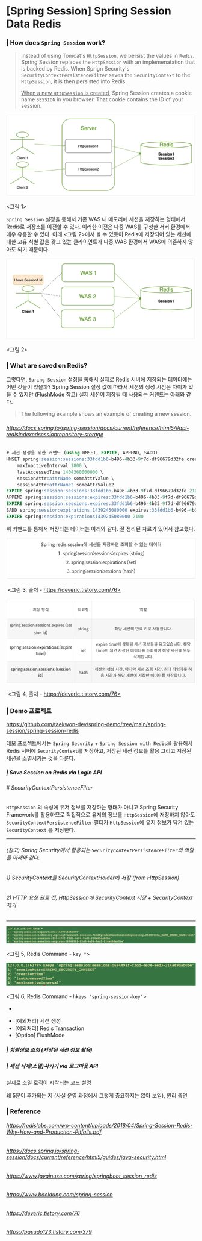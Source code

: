 



# [Spring Session] Spring Session Data Redis

### | How does `Spring Session` work?

> Instead of using Tomcat's `HttpSession`, we persist the values in `Redis`. Spring Session replaces the `HttpSession` with an implemenatation that is backed by Redis. When Sprign Security's `SecurityContextPersistenceFilter` saves the `SecurityContext` to the `HttpSession`, it is then persisted into Redis. 
>
> <u>When a new `HttpSession` is created</u>, Spring Session creates a cookie name `SESSION` in you browser. That cookie contains the ID of your session.   

![image-20210809094011666](./imgs/spring-session-redis-1.png)

<그림 1> 

`Spring Session` 설정을 통해서 기존 WAS 내 메모리에 세션을 저장하는 형태에서 Redis로 저장소를 이전할 수 있다. 이러한 이전은 다중 WAS를 구성한 서버 환경에서 매우 유용할 수 있다. 아래 <그림 2>에서 볼 수 있듯이 Redis에 저장되어 있는 세션에 대한 고유 식별 값을 갖고 있는 클라이언트가 다중 WAS 환경에서 WAS에 의존하지 않아도 되기 때문이다. 

![image-20210809094011666](./imgs/spring-session-redis-2.png)

<그림 2> 



### | What are saved on Redis? 

그렇다면, `Spring Session` 설정을 통해서 실제로 Redis 서버에 저장되는 데이터에는 어떤 것들이 있을까? Spring Session 설정 값에 따라서 세션의 생성 시점은 차이가 있을 수 있지만 (FlushMode 참고) 실제 세션이 저장될 때 사용되는 커맨드는 아래와 같다.

> The following example shows an example of creating a new session.

###### https://docs.spring.io/spring-session/docs/current/reference/html5/#api-redisindexedsessionrepository-storage

```sql
# 세션 생성을 위한 커맨드 (using HMSET, EXPIRE, APPEND, SADD)
HMSET spring:session:sessions:33fdd1b6-b496-4b33-9f7d-df96679d32fe creationTime 1404360000000 \
	maxInactiveInterval 1800 \
	lastAccessedTime 1404360000000 \
	sessionAttr:attrName someAttrValue \
	sessionAttr:attrName2 someAttrValue2
EXPIRE spring:session:sessions:33fdd1b6-b496-4b33-9f7d-df96679d32fe 2100
APPEND spring:session:sessions:expires:33fdd1b6-b496-4b33-9f7d-df96679d32fe ""
EXPIRE spring:session:sessions:expires:33fdd1b6-b496-4b33-9f7d-df96679d32fe 1800
SADD spring:session:expirations:1439245080000 expires:33fdd1b6-b496-4b33-9f7d-df96679d32fe
EXPIRE spring:session:expirations1439245080000 2100
```

위 커맨드를 통해서 저장되는 데이터는 아래와 같다. 잘 정리된 자료가 있어서 참고했다. 

![image-20210809094011666](./imgs/spring-session-redis-3.png)

​							<그림 3, 출처 - https://deveric.tistory.com/76> 

![image-20210809094011666](./imgs/spring-session-redis-4.png)

​							<그림 4, 출처 - https://deveric.tistory.com/76>

### | Demo 프로젝트 

https://github.com/taekwon-dev/spring-demo/tree/main/spring-session/spring-session-redis

데모 프로젝트에서는 `Spring Security` + `Spring Session with Redis`을 활용해서 Redis 서버에 `SecurityContext`를 저장하고, 저장된 세션 정보를 활용 그리고 저장된 세션을 소멸시키는 것을 다룬다.  

##### | Save Session on Redis via Login API 

###### \# SecurityContextPersistenceFilter 

`HttpSession` 의 속성에 유저 정보를 저장하는 형태가 아니고 Spring Security Framework를 활용하므로 직접적으로 유저의 정보를 `HttpSession`에 저장하지 않아도 `SecurityContextPersistenceFilter` 필터가 `HttpSession`에 유저 정보가 담겨 있는 `SecurityContext` 를 저장한다. 

___

###### (참고) Spring Security에서 활용되는 `SecurityContextPersistenceFilter`의 역할을 아래와 같다.  

###### 	1) SecurityContext를 SecurityContextHolder에 저장 (from HttpSession)

###### 	2) HTTP 요청 완료 전, HttpSession에 SecurityContext 저장 + SecurityContext 제거

___

![image-20210815170645569](./imgs/spring-session-redis-5.png)

<그림 5, Redis Command - `key *`> 

![image-20210815170619712](./imgs/spring-session-redis-6.png)

<그림 6, Redis Command - `hkeys 'spring-session-key'`> 

+

- [예외처리] 세션 생성 
- [예외처리] Redis Transaction 
- [Option] FlushMode 



##### | 회원정보 조회 (저장된 세션 정보 활용)



##### | 세션 삭제(소멸)시키기 via 로그아웃 API 

실제로 소멸 로직이 시작되는 코드 설명 

왜 5분이 추가되는 지 (사실 운영 과정에서 그렇게 중요하지는 않아 보임), 원리 측면

### | Reference

###### https://redislabs.com/wp-content/uploads/2018/04/Spring-Session-Redis-Why-How-and-Production-Pitfalls.pdf

###### https://docs.spring.io/spring-session/docs/current/reference/html5/guides/java-security.html

###### https://www.javainuse.com/spring/springboot_session_redis

###### https://www.baeldung.com/spring-session

###### https://deveric.tistory.com/76

###### https://pasudo123.tistory.com/379